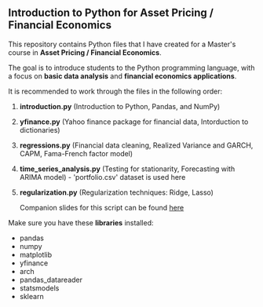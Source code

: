 ## Introduction to Python for Asset Pricing / Financial Economics

This repository contains Python files that I have created for a Master's course in **Asset Pricing / Financial Economics**.

The goal is to introduce students to the Python programming language, with a focus on **basic data analysis** and **financial economics applications**.

It is recommended to work through the files in the following order:
1. **introduction.py** (Introduction to Python, Pandas, and NumPy)
2. **yfinance.py** (Yahoo finance package for financial data, Intorduction to dictionaries)
3. **regressions.py** (Financial data cleaning, Realized Variance and GARCH, CAPM, Fama-French factor model)
4. **time_series_analysis.py** (Testing for stationarity, Forecasting with ARIMA model) - 'portfolio.csv' dataset is used here
5. **regularization.py** (Regularization techniques: Ridge, Lasso)

     Companion slides for this script can be found [here](https://github.com/ajda-marjanovic/Intro-to-Python-for-Asset-Pricing/blob/d63b2bb1582943fcb03edc54d19621caa971e140/Regularization.pdf)
   
Make sure you have these **libraries** installed:
- pandas
- numpy
- matplotlib
- yfinance
- arch
- pandas_datareader
- statsmodels
- sklearn
